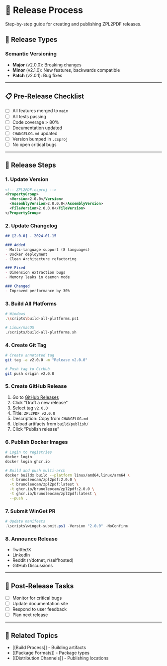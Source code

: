 # 🚀 Release Process

Step-by-step guide for creating and publishing ZPL2PDF releases.

## 🎯 Release Types

### Semantic Versioning
- **Major** (v2.0.0): Breaking changes
- **Minor** (v2.1.0): New features, backwards compatible
- **Patch** (v2.0.1): Bug fixes

---

## 📋 Pre-Release Checklist

- [ ] All features merged to `main`
- [ ] All tests passing
- [ ] Code coverage > 80%
- [ ] Documentation updated
- [ ] `CHANGELOG.md` updated
- [ ] Version bumped in `.csproj`
- [ ] No open critical bugs

---

## 🔧 Release Steps

### 1. Update Version
```xml
<!-- ZPL2PDF.csproj -->
<PropertyGroup>
  <Version>2.0.0</Version>
  <AssemblyVersion>2.0.0.0</AssemblyVersion>
  <FileVersion>2.0.0.0</FileVersion>
</PropertyGroup>
```

### 2. Update Changelog
```markdown
## [2.0.0] - 2024-01-15

### Added
- Multi-language support (8 languages)
- Docker deployment
- Clean Architecture refactoring

### Fixed
- Dimension extraction bugs
- Memory leaks in daemon mode

### Changed
- Improved performance by 30%
```

### 3. Build All Platforms
```bash
# Windows
.\scripts\build-all-platforms.ps1

# Linux/macOS
./scripts/build-all-platforms.sh
```

### 4. Create Git Tag
```bash
# Create annotated tag
git tag -a v2.0.0 -m "Release v2.0.0"

# Push tag to GitHub
git push origin v2.0.0
```

### 5. Create GitHub Release
1. Go to [GitHub Releases](https://github.com/brunoleocam/ZPL2PDF/releases)
2. Click "Draft a new release"
3. Select tag `v2.0.0`
4. Title: `ZPL2PDF v2.0.0`
5. Description: Copy from `CHANGELOG.md`
6. Upload artifacts from `build/publish/`
7. Click "Publish release"

### 6. Publish Docker Images
```bash
# Login to registries
docker login
docker login ghcr.io

# Build and push multi-arch
docker buildx build --platform linux/amd64,linux/arm64 \
  -t brunoleocam/zpl2pdf:2.0.0 \
  -t brunoleocam/zpl2pdf:latest \
  -t ghcr.io/brunoleocam/zpl2pdf:2.0.0 \
  -t ghcr.io/brunoleocam/zpl2pdf:latest \
  --push .
```

### 7. Submit WinGet PR
```powershell
# Update manifests
.\scripts\winget-submit.ps1 -Version "2.0.0" -NoConfirm
```

### 8. Announce Release
- Twitter/X
- LinkedIn
- Reddit (r/dotnet, r/selfhosted)
- GitHub Discussions

---

## 🔄 Post-Release Tasks

- [ ] Monitor for critical bugs
- [ ] Update documentation site
- [ ] Respond to user feedback
- [ ] Plan next release

---

## 🔗 Related Topics

- [[Build Process]] - Building artifacts
- [[Package Formats]] - Package types
- [[Distribution Channels]] - Publishing locations
